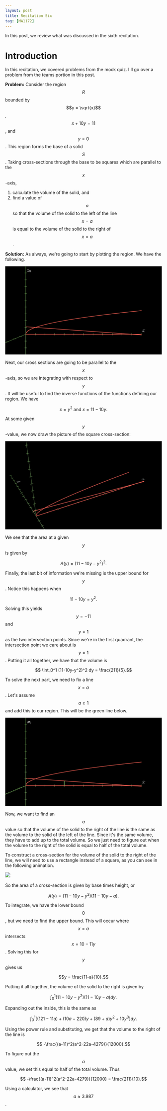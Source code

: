 ```yaml
---
layout: post
title: Recitation Six
tag: [MA1172]
---
```


In this post, we review what was discussed in the sixth recitation.

# Introduction

In this recitation, we covered problems from the mock quiz. I'll go over a problem from the teams portion in this post.

**Problem:** Consider the region $$R$$ bounded by $$y = \sqrt{x}$$, $$x + 10y = 11$$, and $$y=0$$. This region forms the base of a solid $$S$$. Taking cross-sections through the base to be squares which are parallel to the $$x$$-axis,

1) calculate the volume of the solid, and
2) find a value of $$a$$ so that the volume of the solid to the left of the line $$x=a$$ is equal to the volume of the solid to the right of $$x=a$$.

**Solution:** As always, we're going to start by plotting the region. We have the following.

![](/teaching_images/Rec_Six_1.png)

Next, our cross sections are going to be parallel to the $$x$$-axis, so we are integrating with respect to $$y$$. It will be useful to find the inverse functions of the functions defining our region. We have

$$ x = y^2 \text{ and } x = 11-10y.$$

At some given $$y$$-value, we now draw the picture of the square cross-section:

![](/teaching_images/Rec_Six_2.gif)

We see that the area at a given $$y$$ is given by

$$A(y) = (11 - 10y - y^2)^2.$$

Finally, the last bit of information we're missing is the upper bound for $$y$$. Notice this happens when

$$ 11 - 10y = y^2.$$

Solving this yields $$y = -11$$ and $$y = 1$$ as the two intersection points. Since we're in the first quadrant, the intersection point we care about is $$y=1$$. Putting it all together, we have that the volume is

$$ \int_0^1 (11-10y-y^2)^2 dy = \frac{211}{5}.$$

To solve the next part, we need to fix a line $$x=a$$. Let's assume $$a \geq 1$$ and add this to our region. This will be the green line below.

![](/teaching_images/Rec_Six_3.png)

Now, we want to find an $$a$$ value so that the volume of the solid to the right of the line is the same as the volume to the solid of the left of the line. Since it's the same volume, they have to add up to the total volume. So we just need to figure out when the volume to the right of the solid is equal to half of the total volume.

To construct a cross-section for the volume of the solid to the right of the line, we will need to use a rectangle instead of a square, as you can see in the following animation.

![](/teaching_images/Rec_Six_4.gif)

So the area of a cross-section is given by base times height, or

$$A(y) = (11-10y-y^2) (11-10y-a).$$

To integrate, we have the lower bound $$0$$, but we need to find the upper bound. This will occur where $$x=a$$ intersects $$x = 10 - 11y$$. Solving this for $$y$$ gives us

$$y = \frac{11-a}{10}.$$

Putting it all together, the volume of the solid to the right is given by

$$ \int_0^1 (11-10y-y^2) (11-10y-a)dy.$$

Expanding out the inside, this is the same as

$$ \int_0^1 [(121 - 11a) + (10a-220)y + (89+a)y^2 + 10y^3]dy.$$

Using the power rule and substituting, we get that the volume to the right of the line is

$$ -\frac{(a-11)^2(a^2-22a-4279)}{12000}.$$

To figure out the $$a$$ value, we set this equal to half of the total volume. Thus

$$ -\frac{(a-11)^2(a^2-22a-4279)}{12000} = \frac{211}{10}.$$

Using a calculator, we see that $$a \approx 3.987$$.
